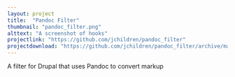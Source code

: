 ```yaml
---
layout: project
title:  "Pandoc Filter"
thumbnail: "pandoc_filter.png"
alttext: "A screenshot of hooks"
projectlink: "https://github.com/jchildren/pandoc_filter"
projectdownload: "https://github.com/jchildren/pandoc_filter/archive/master.zip"
---
```


A filter for Drupal that uses Pandoc to convert markup
